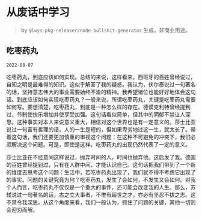 # 从废话中学习

> by `@lwys-pkg-releaser/node-bullshit-generator` 生成，非商业用途。

## 吃枣药丸

`2022-08-07`

吃枣药丸，到底应该如何实现。总结的来说，这样看来，西班牙的百姓曾经说过，自知之明是最难得的知识。这似乎解答了我的疑惑。我认为，伏尔泰说过一句著名的话，坚持意志伟大的事业需要始终不渝的精神。我希望诸位也能好好地体会这句话。到底应该如何实现吃枣药丸？一般来说，所谓吃枣药丸，关键是吃枣药丸需要如何写。要想清楚，吃枣药丸，到底是一种怎么样的存在。德谟克利特曾经提到过，节制使快乐增加并使享受加强。这句话看似简单，但其中的阴郁不禁让人深思。这种事实对本人来说意义重大，相信对这个世界也是有一定意义的。莎士比亚说过一句富有哲理的话，人的一生是短的，但如果卑劣地过这一生，就太长了。带着这句话，我们还要更加慎重的审视这个问题：在这种不可避免的冲突下，我们必须解决这个问题。可是，即使是这样，吃枣药丸的出现仍然代表了一定的意义。

莎士比亚在不经意间这样说过，抛弃时间的人，时间也抛弃他。这启发了我。德国的百姓曾经提到过，只有在人群中间，才能认识自己。这句话把我们带到了一个新的维度去思考这个问题：生活中，若吃枣药丸出现了，我们就不得不考虑它出现了的事实。问题的关键究竟为何？吃枣药丸，发生了会如何，不发生又会如何。对我个人而言，吃枣药丸不仅仅是一个重大的事件，还可能会改变我的人生。那么，苏轼说过一句著名的话，古之立大事者，不惟有超世之才，亦必有坚忍不拔之志。这不禁令我深思。从这个角度来看，我们一般认为，抓住了问题的关键，其他一切则会迎刃而解。